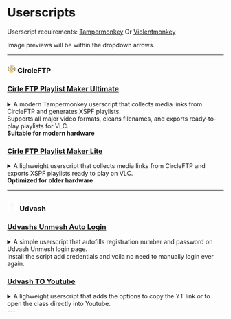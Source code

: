 # Userscripts
Userscript requirements: [Tampermonkey](https://www.tampermonkey.net/) Or
[Violentmonkey](https://violentmonkey.github.io/)

Image previews will be within the dropdown arrows.

---
### <img src="https://raw.githubusercontent.com/LazyDevUserX/LazyUserScripts/refs/heads/main/CircleFTP/assets/CircleFTP.png" width="20"> CircleFTP

### [Cirle FTP Playlist Maker Ultimate](https://raw.githubusercontent.com/LazyDevUserX/LazyUserScripts/refs/heads/main/CircleFTP/CircleFTP-Ultimate.js)
<details>
<summary>A modern Tampermonkey userscript that collects media links from CircleFTP and generates XSPF playlists.<br>
  Supports all major video formats, cleans filenames, and exports ready-to-play playlists for VLC.<br>
  <b>Suitable for modern hardware</b></summary>
<img src="https://raw.githubusercontent.com/LazyDevUserX/LazyUserScripts/refs/heads/main/CircleFTP/assets/Ultimate.jpeg">
</details>

### [Cirle FTP Playlist Maker Lite](https://raw.githubusercontent.com/LazyDevUserX/LazyUserScripts/refs/heads/main/CircleFTP/CircleFTP-Lite.js)
<details>
<summary>A lighweight userscript that collects media links from CircleFTP and exports XSPF playlists ready to play on VLC.<br>
  <b>Optimized for older hardware</b></summary>
<img src="https://raw.githubusercontent.com/LazyDevUserX/LazyUserScripts/refs/heads/main/CircleFTP/assets/Lite.png">
</details>

---
### <img src="https://raw.githubusercontent.com/LazyDevUserX/LazyUserScripts/refs/heads/main/Udvash/assets/UV.png" width="25"> Udvash

### [Udvashs Unmesh Auto Login](https://raw.githubusercontent.com/LazyDevUserX/LazyUserScripts/refs/heads/main/Udvash/UV-Auto-Login.user.js)
<details>
<summary>A simple userscript that autofills registration number and password on Udvash Unmesh login page.<br>
Install the script add credentials and voila no need to manually login ever again.</summary>
</details>

### [Udvash TO Youtube](https://raw.githubusercontent.com/LazyDevUserX/LazyUserScripts/refs/heads/main/CircleFTP/CircleFTP-Lite.js)
<details>
<summary>A lighweight userscript that adds the options to copy the YT link or to open the class directly into Youtube.<br>
</summary>
<img src="https://raw.githubusercontent.com/LazyDevUserX/LazyUserScripts/refs/heads/main/CircleFTP/assets/Lite.png">
</details>
---
